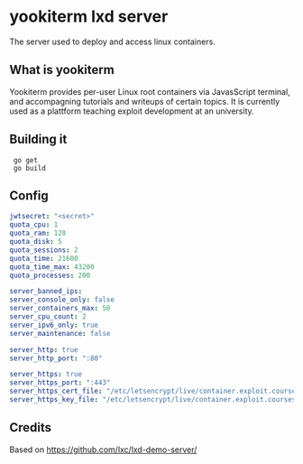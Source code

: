 # yookiterm lxd server

The server used to deploy and access linux containers.


## What is yookiterm

Yookiterm provides per-user Linux root containers via JavasScript
terminal, and accompagning tutorials and writeups of
certain topics. It is currently used as a plattform
teaching exploit development at an university.

## Building it
```
 go get
 go build
```


## Config

```yml
jwtsecret: "<secret>"
quota_cpu: 1
quota_ram: 128
quota_disk: 5
quota_sessions: 2
quota_time: 21600
quota_time_max: 43200
quota_processes: 200

server_banned_ips:
server_console_only: false
server_containers_max: 50
server_cpu_count: 2
server_ipv6_only: true
server_maintenance: false

server_http: true
server_http_port: ":80"

server_https: true
server_https_port: ":443"
server_https_cert_file: "/etc/letsencrypt/live/container.exploit.courses/fullchain.pem"
server_https_key_file: "/etc/letsencrypt/live/container.exploit.courses/privkey.pem"
```

## Credits

Based on https://github.com/lxc/lxd-demo-server/
